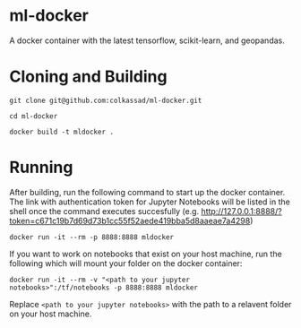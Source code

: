 # ml-docker
A docker container with the latest tensorflow, scikit-learn, and geopandas.

# Cloning and Building
`git clone git@github.com:colkassad/ml-docker.git`

`cd ml-docker`

`docker build -t mldocker .`

# Running
After building, run the following command to start up the docker container. The link with authentication token for Jupyter Notebooks will be listed in the shell once the command executes succesfully (e.g. http://127.0.0.1:8888/?token=c671c19b7d69d73b1cc55f52aede419bba5d8aaeae7a4298)

`docker run -it --rm -p 8888:8888 mldocker`

If you want to work on notebooks that exist on your host machine, run the following which will mount your folder on the docker container:

`docker run -it --rm -v "<path to your jupyter notebooks>":/tf/notebooks -p 8888:8888 mldocker`

Replace `<path to your jupyter notebooks>` with the path to a relavent folder on your host machine.

